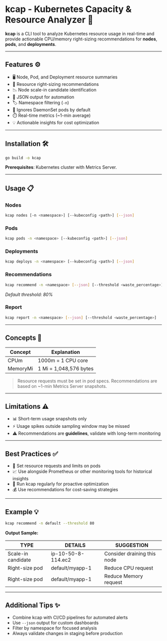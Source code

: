 # kcap - Kubernetes Capacity & Resource Analyzer 🚀

**kcap** is a CLI tool to analyze Kubernetes resource usage in real-time and provide actionable CPU/memory right-sizing recommendations for **nodes**, **pods**, and **deployments**.

---

## Features ⚙️

* 🖥️ Node, Pod, and Deployment resource summaries
* 🎯 Resource right-sizing recommendations
* 📉 Node scale-in candidate identification
* 📄 JSON output for automation
* 🏷️ Namespace filtering (`-n`)
* 🚫 Ignores DaemonSet pods by default
* ⏱️ Real-time metrics (~1-min average)
* 💡 Actionable insights for cost optimization

---

## Installation 🛠️

```bash
go build -o kcap
```

**Prerequisites**: Kubernetes cluster with Metrics Server.

---

## Usage 📋

### Nodes

```bash
kcap nodes [-n <namespace>] [--kubeconfig <path>] [--json]
```

### Pods

```bash
kcap pods -n <namespace> [--kubeconfig <path>] [--json]
```

### Deployments

```bash
kcap deploys -n <namespace> [--kubeconfig <path>] [--json]
```

### Recommendations

```bash
kcap recommend -n <namespace> [--json] [--threshold <waste_percentage>]
```

*Default threshold: 80%*

### Report

```bash
kcap report -n <namespace> [--json] [--threshold <waste_percentage>]
```

---

## Concepts 🧠

| Concept  | Explanation            |
| -------- | ---------------------- |
| CPUm     | 1000m = 1 CPU core     |
| MemoryMi | 1 Mi = 1,048,576 bytes |

> Resource requests must be set in pod specs. Recommendations are based on ~1-min Metrics Server snapshots.

---

## Limitations ⚠️

* 📊 Short-term usage snapshots only
* ⚡ Usage spikes outside sampling window may be missed
* ⚠️ Recommendations are **guidelines**, validate with long-term monitoring

---

## Best Practices ✅

* 📝 Set resource requests and limits on pods
* 📈 Use alongside Prometheus or other monitoring tools for historical insights
* 🔄 Run kcap regularly for proactive optimization
* 💰 Use recommendations for cost-saving strategies

---

## Example 💡

```bash
kcap recommend -n default --threshold 80
```

**Output Sample:**

| TYPE               | DETAILS            | SUGGESTION                  |
| ------------------ | ------------------ | --------------------------- |
| Scale-in candidate | ip-10-50-8-114.ec2 | Consider draining this node |
| Right-size pod     | default/myapp-1    | Reduce CPU request          |
| Right-size pod     | default/myapp-1    | Reduce Memory request       |

---

## Additional Tips ✨

* Combine kcap with CI/CD pipelines for automated alerts
* Use `--json` output for custom dashboards
* Filter by namespace for focused analysis
* Always validate changes in staging before production
